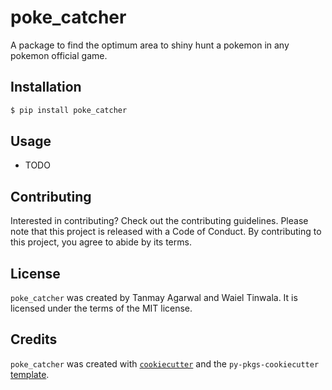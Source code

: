 # poke_catcher

 A package to find the optimum area to shiny hunt a pokemon in any pokemon official game.

## Installation

```bash
$ pip install poke_catcher
```

## Usage

- TODO

## Contributing

Interested in contributing? Check out the contributing guidelines. Please note that this project is released with a Code of Conduct. By contributing to this project, you agree to abide by its terms.

## License

`poke_catcher` was created by Tanmay Agarwal and Waiel Tinwala. It is licensed under the terms of the MIT license.

## Credits

`poke_catcher` was created with [`cookiecutter`](https://cookiecutter.readthedocs.io/en/latest/) and the `py-pkgs-cookiecutter` [template](https://github.com/py-pkgs/py-pkgs-cookiecutter).
